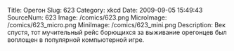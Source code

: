Title: Орегон 
Slug: 623 
Category: xkcd 
Date: 2009-09-05 15:49:43 
SourceNum: 623 
Image: /comics/623.png 
MicroImage: /comics/623_micro.png 
MiniImage: /comics/623_mini.png 
Description: Век спустя, тот мучительный рейс борющихся за выживание орегонцев был воплощен в популярной компьютерной игре. 

